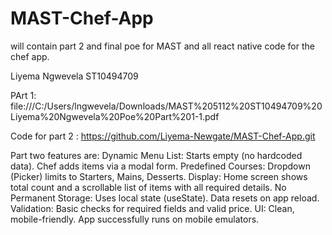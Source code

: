 # MAST-Chef-App
will contain part 2 and final poe for MAST and all react native code for the chef app. 

Liyema Ngwevela ST10494709

PArt 1: file:///C:/Users/lngwevela/Downloads/MAST%205112%20ST10494709%20Liyema%20Ngwevela%20Poe%20Part%201-1.pdf

Code for part 2 : https://github.com/Liyema-Newgate/MAST-Chef-App.git 

Part two features are: 
    Dynamic Menu List: Starts empty (no hardcoded data). Chef adds items via a modal form.
    Predefined Courses: Dropdown (Picker) limits to Starters, Mains, Desserts.
    Display: Home screen shows total count and a scrollable list of items with all required details.
    No Permanent Storage: Uses local state (useState). Data resets on app reload.
    Validation: Basic checks for required fields and valid price.
    UI: Clean, mobile-friendly. 
App successfully runs on mobile emulators. 
